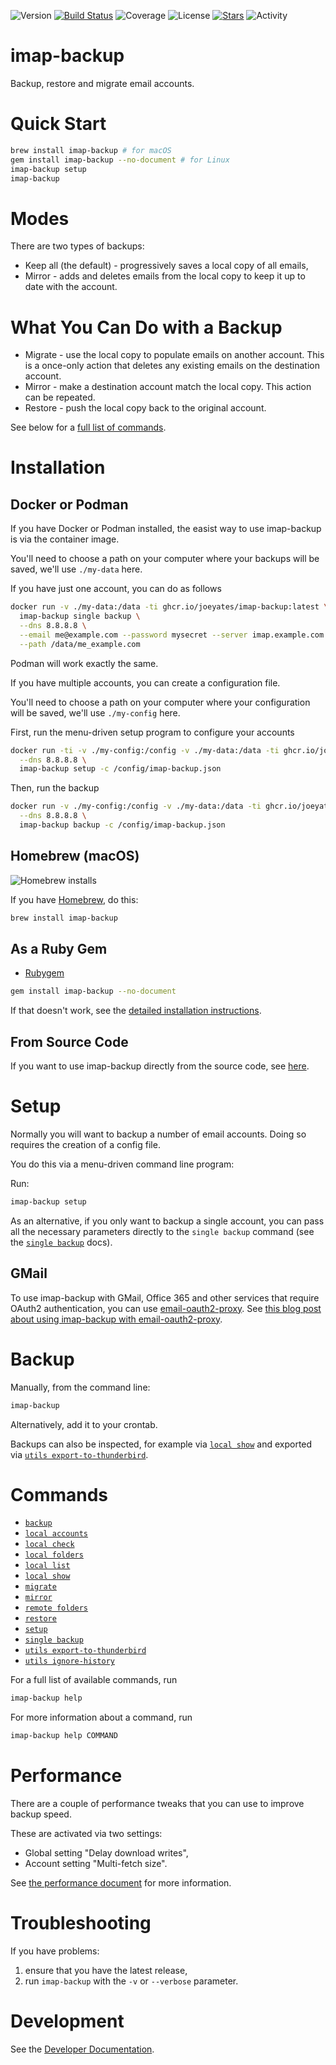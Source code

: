 ![Version](https://img.shields.io/gem/v/imap-backup?label=Version&logo=rubygems)
[![Build Status](https://github.com/joeyates/imap-backup/actions/workflows/main.yml/badge.svg)][CI Status]
![Coverage](https://img.shields.io/endpoint?url=https://gist.githubusercontent.com/joeyates/b54fe758bfb405c04bef72dad293d707/raw/coverage.json)
![License](https://img.shields.io/github/license/joeyates/imap-backup?color=brightgreen&label=License)
[![Stars](https://img.shields.io/github/stars/joeyates/imap-backup?style=social)][GitHub Stars]
![Activity](https://img.shields.io/github/last-commit/joeyates/imap-backup/main)

# imap-backup

Backup, restore and migrate email accounts.

# Quick Start

```sh
brew install imap-backup # for macOS
gem install imap-backup --no-document # for Linux
imap-backup setup
imap-backup
```

# Modes

There are two types of backups:

* Keep all (the default) - progressively saves a local copy of all emails,
* Mirror - adds and deletes emails from the local copy to keep it up to date with the account.

# What You Can Do with a Backup

* Migrate - use the local copy to populate emails on another account. This is a once-only action that deletes any existing emails on the destination account.
* Mirror - make a destination account match the local copy. This action can be repeated.
* Restore - push the local copy back to the original account.

See below for a [full list of commands](#commands).

# Installation

## Docker or Podman

If you have Docker or Podman installed, the easist way to use imap-backup
is via the container image.

You'll need to choose a path on your computer where your backups will be saved,
we'll use `./my-data` here.

If you have just one account, you can do as follows

```sh
docker run -v ./my-data:/data -ti ghcr.io/joeyates/imap-backup:latest \
  imap-backup single backup \
  --dns 8.8.8.8 \
  --email me@example.com --password mysecret --server imap.example.com \
  --path /data/me_example.com
```

Podman will work exactly the same.

If you have multiple accounts, you can create a configuration file.

You'll need to choose a path on your computer where your configuration will be saved,
we'll use `./my-config` here.

First, run the menu-driven setup program to configure your accounts

```sh
docker run -ti -v ./my-config:/config -v ./my-data:/data -ti ghcr.io/joeyates/imap-backup:latest \
  --dns 8.8.8.8 \
  imap-backup setup -c /config/imap-backup.json
```

Then, run the backup

```sh
docker run -v ./my-config:/config -v ./my-data:/data -ti ghcr.io/joeyates/imap-backup:latest \
  --dns 8.8.8.8 \
  imap-backup backup -c /config/imap-backup.json
```

## Homebrew (macOS)

![Homebrew installs](https://img.shields.io/homebrew/installs/dm/imap-backup?label=Homebrew%20installs)

If you have [Homebrew](https://brew.sh/), do this:

```sh
brew install imap-backup
```

## As a Ruby Gem

* [Rubygem]

```sh
gem install imap-backup --no-document
```

If that doesn't work, see the [detailed installation instructions](docs/installation/rubygem.md).

[Rubygem]: https://rubygems.org/gems/imap-backup "Ruby gem at rubygems.org"

## From Source Code

If you want to use imap-backup directly from the source code, see [here](docs/installation/source.md).

# Setup

Normally you will want to backup a number of email accounts.
Doing so requires the creation of a config file.

You do this via a menu-driven command line program:

Run:

```sh
imap-backup setup
```

As an alternative, if you only want to backup a single account,
you can pass all the necessary parameters directly to the `single backup` command
(see the [`single backup`](docs/commands/single-backup.md) docs).

## GMail

To use imap-backup with GMail, Office 365 and other services that require
OAuth2 authentication, you can use [email-oauth2-proxy](https://github.com/simonrob/email-oauth2-proxy).
See [this blog post about using imap-backup with email-oauth2-proxy](https://joeyates.info/posts/back-up-gmail-accounts-with-imap-backup-using-email-oauth2-proxy/).

# Backup

Manually, from the command line:

```sh
imap-backup
```

Alternatively, add it to your crontab.

Backups can also be inspected, for example via [`local show`](docs/commands/local-show.md)
and exported via [`utils export-to-thunderbird`](docs/commands/utils-export-to-thunderbird.md).

# Commands

* [`backup`](docs/commands/backup.md)
* [`local accounts`](docs/commands/local-accounts.md)
* [`local check`](docs/commands/local-check.md)
* [`local folders`](docs/commands/local-folders.md)
* [`local list`](docs/commands/local-list.md)
* [`local show`](docs/commands/local-show.md)
* [`migrate`](docs/commands/migrate.md)
* [`mirror`](docs/commands/mirror.md)
* [`remote folders`](docs/commands/remote-folders.md)
* [`restore`](docs/commands/restore.md)
* [`setup`](docs/commands/setup.md)
* [`single backup`](docs/commands/single-backup.md)
* [`utils export-to-thunderbird`](docs/commands/utils-export-to-thunderbird.md)
* [`utils ignore-history`](docs/commands/utils-ignore-history.md)

For a full list of available commands, run

```sh
imap-backup help
```

For more information about a command, run

```sh
imap-backup help COMMAND
```

# Performance

There are a couple of performance tweaks that you can use
to improve backup speed.

These are activated via two settings:

* Global setting "Delay download writes",
* Account setting "Multi-fetch size".

See [the performance document](docs/performance.md) for more information.

# Troubleshooting

If you have problems:

1. ensure that you have the latest release,
2. run `imap-backup` with the `-v` or `--verbose` parameter.

# Development

See the [Developer Documentation].

[Developer Documentation]: https://rubydoc.info/gems/imap-backup "Developer Documentation at Rubydoc.info"
[GitHub Stars]: https://github.com/joeyates/imap-backup/stargazers "GitHub Stars"
[CI Status]: https://github.com/joeyates/imap-backup/actions/workflows/main.yml
